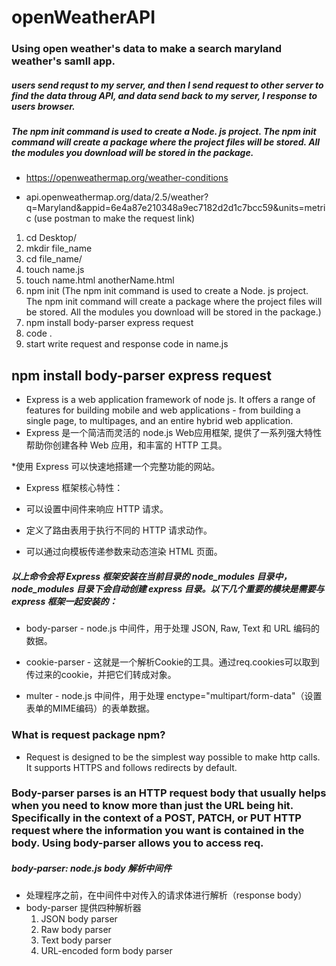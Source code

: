 # openWeatherAPI

### Using open weather's data to make a search maryland weather's samll app. 
##### users send requst to my server, and then I send request to other server to find the data throug API, and data send back to my server, I response to users browser. 
##### The npm init command is used to create a Node. js project. The npm init command will create a package where the project files will be stored. All the modules you download will be stored in the package.
* https://openweathermap.org/weather-conditions

* api.openweathermap.org/data/2.5/weather?q=Maryland&appid=6e4a87e210348a9ec7182d2d1c7bcc59&units=metric  (use postman to make the request link)

1. cd Desktop/
2. mkdir file_name
3. cd file_name/
4. touch name.js
5. touch name.html anotherName.html
6. npm init  (The npm init command is used to create a Node. js project. The npm init command will create a package where the project files will be stored. All the modules you download will be stored in the package.)
7. npm install body-parser express request
8. code .
9. start write request and response code in name.js

## npm install body-parser express request

* Express is a web application framework of node js. It offers a range of features for building mobile and web applications - from building a single page, to multipages, and an entire hybrid web application.
* Express 是一个简洁而灵活的 node.js Web应用框架, 提供了一系列强大特性帮助你创建各种 Web 应用，和丰富的 HTTP 工具。

*使用 Express 可以快速地搭建一个完整功能的网站。

* Express 框架核心特性：

* 可以设置中间件来响应 HTTP 请求。

* 定义了路由表用于执行不同的 HTTP 请求动作。

* 可以通过向模板传递参数来动态渲染 HTML 页面。


##### 以上命令会将 Express 框架安装在当前目录的 node_modules 目录中， node_modules 目录下会自动创建 express 目录。以下几个重要的模块是需要与 express 框架一起安装的：

* body-parser - node.js 中间件，用于处理 JSON, Raw, Text 和 URL 编码的数据。

* cookie-parser - 这就是一个解析Cookie的工具。通过req.cookies可以取到传过来的cookie，并把它们转成对象。

* multer - node.js 中间件，用于处理 enctype="multipart/form-data"（设置表单的MIME编码）的表单数据。

### What is request package npm?
* Request is designed to be the simplest way possible to make http calls. It supports HTTPS and follows redirects by default.

### Body-parser parses is an HTTP request body that usually helps when you need to know more than just the URL being hit. Specifically in the context of a POST, PATCH, or PUT HTTP request where the information you want is contained in the body. Using body-parser allows you to access req.
##### body-parser: node.js body 解析中间件
* 处理程序之前，在中间件中对传入的请求体进行解析（response body）
* body-parser 提供四种解析器
   1.  JSON body parser
   2.  Raw body parser
    3. Text body parser
    4. URL-encoded form body parser
